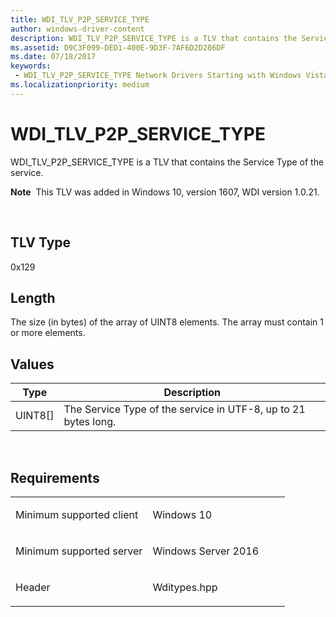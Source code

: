 ```yaml
---
title: WDI_TLV_P2P_SERVICE_TYPE
author: windows-driver-content
description: WDI_TLV_P2P_SERVICE_TYPE is a TLV that contains the Service Type of the service.
ms.assetid: D9C3F099-DED1-400E-9D3F-7AF6D2D286DF
ms.date: 07/18/2017
keywords:
 - WDI_TLV_P2P_SERVICE_TYPE Network Drivers Starting with Windows Vista
ms.localizationpriority: medium
---
```


# WDI\_TLV\_P2P\_SERVICE\_TYPE


WDI\_TLV\_P2P\_SERVICE\_TYPE is a TLV that contains the Service Type of the service.

**Note**  This TLV was added in Windows 10, version 1607, WDI version 1.0.21.

 

## TLV Type


0x129

## Length


The size (in bytes) of the array of UINT8 elements. The array must contain 1 or more elements.

## Values


| Type      | Description                                                    |
|-----------|----------------------------------------------------------------|
| UINT8\[\] | The Service Type of the service in UTF-8, up to 21 bytes long. |

 

Requirements
------------

<table>
<colgroup>
<col width="50%" />
<col width="50%" />
</colgroup>
<tbody>
<tr class="odd">
<td><p>Minimum supported client</p></td>
<td><p>Windows 10</p></td>
</tr>
<tr class="even">
<td><p>Minimum supported server</p></td>
<td><p>Windows Server 2016</p></td>
</tr>
<tr class="odd">
<td><p>Header</p></td>
<td>Wditypes.hpp</td>
</tr>
</tbody>
</table>

 

 




